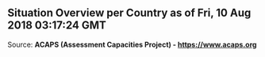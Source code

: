## Situation Overview per Country as of Fri, 10 Aug 2018 03:17:24 GMT

Source: **ACAPS (Assessment Capacities Project) - https://www.acaps.org**